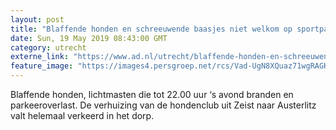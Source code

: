 ```yaml
---
layout: post
title: "Blaffende honden en schreeuwende baasjes niet welkom op sportpark Austerlitz"
date: Sun, 19 May 2019 08:43:00 GMT
category: utrecht
externe_link: "https://www.ad.nl/utrecht/blaffende-honden-en-schreeuwende-baasjes-niet-welkom-op-sportpark-austerlitz~abdc2951/"
feature_image: "https://images4.persgroep.net/rcs/Vad-UgN8XQuaz71wgRAGKMLY2EQ/diocontent/148665517/_fitwidth/400/?appId=21791a8992982cd8da851550a453bd7f&quality=0.7"
---
```


Blaffende honden, lichtmasten die tot 22.00 uur ‘s avond branden en parkeeroverlast. De verhuizing van de hondenclub uit Zeist naar Austerlitz valt helemaal verkeerd in het dorp.
